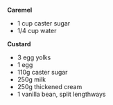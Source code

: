 **Caremel**

- 1 cup caster sugar
- 1/4 cup water

**Custard**

- 3 egg yolks
- 1 egg
- 110g caster sugar
- 250g milk
- 250g thickened cream
- 1 vanilla bean, split lengthways

